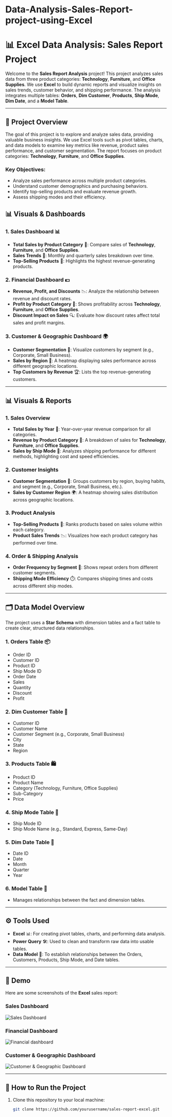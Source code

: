 # Data-Analysis-Sales-Report-project-using-Excel
# 📊 Excel Data Analysis: Sales Report Project


Welcome to the **Sales Report Analysis** project! This project analyzes sales data from three product categories: **Technology**, **Furniture**, and **Office Supplies**. We use **Excel** to build dynamic reports and visualize insights on sales trends, customer behavior, and shipping performance. The analysis integrates multiple tables: **Orders**, **Dim Customer**, **Products**, **Ship Mode**, **Dim Date**, and a **Model Table**.

---

## 📝 Project Overview

The goal of this project is to explore and analyze sales data, providing valuable business insights. We use Excel tools such as pivot tables, charts, and data models to examine key metrics like revenue, product sales performance, and customer segmentation. The report focuses on product categories: **Technology**, **Furniture**, and **Office Supplies**.

### Key Objectives:
- Analyze sales performance across multiple product categories.
- Understand customer demographics and purchasing behaviors.
- Identify top-selling products and evaluate revenue growth.
- Assess shipping modes and their efficiency.
## 📊 Visuals & Dashboards

### 1. **Sales Dashboard** 📊
- **Total Sales by Product Category** 💼: Compare sales of **Technology**, **Furniture**, and **Office Supplies**.
- **Sales Trends** 📅: Monthly and quarterly sales breakdown over time.
- **Top-Selling Products** 🥇: Highlights the highest revenue-generating products.

### 2. **Financial Dashboard** 💵
- **Revenue, Profit, and Discounts** 📉: Analyze the relationship between revenue and discount rates.
- **Profit by Product Category** 💼: Shows profitability across **Technology**, **Furniture**, and **Office Supplies**.
- **Discount Impact on Sales** 🔍: Evaluate how discount rates affect total sales and profit margins.

### 3. **Customer & Geographic Dashboard** 🌍
- **Customer Segmentation** 👥: Visualize customers by segment (e.g., Corporate, Small Business).
- **Sales by Region** 📍: A heatmap displaying sales performance across different geographic locations.
- **Top Customers by Revenue** 🏆: Lists the top revenue-generating customers.
---

## 📊 Visuals & Reports

### 1. **Sales Overview**
- **Total Sales by Year** 📅: Year-over-year revenue comparison for all categories.
- **Revenue by Product Category** 💼: A breakdown of sales for **Technology**, **Furniture**, and **Office Supplies**.
- **Sales by Ship Mode** 🚚: Analyzes shipping performance for different methods, highlighting cost and speed efficiencies.

### 2. **Customer Insights**
- **Customer Segmentation** 👥: Groups customers by region, buying habits, and segment (e.g., Corporate, Small Business, etc.).
- **Sales by Customer Region** 🌍: A heatmap showing sales distribution across geographic locations.
  
### 3. **Product Analysis**
- **Top-Selling Products** 🥇: Ranks products based on sales volume within each category.
- **Product Sales Trends** 📉: Visualizes how each product category has performed over time.

### 4. **Order & Shipping Analysis**
- **Order Frequency by Segment** 🔄: Shows repeat orders from different customer segments.
- **Shipping Mode Efficiency** ⏱️: Compares shipping times and costs across different ship modes.

---

## 🗂️ Data Model Overview

The project uses a **Star Schema** with dimension tables and a fact table to create clear, structured data relationships.

### **1. Orders Table** 📦
- Order ID
- Customer ID
- Product ID
- Ship Mode ID
- Order Date
- Sales
- Quantity
- Discount
- Profit

### **2. Dim Customer Table** 👥
- Customer ID
- Customer Name
- Customer Segment (e.g., Corporate, Small Business)
- City
- State
- Region

### **3. Products Table** 🛍️
- Product ID
- Product Name
- Category (Technology, Furniture, Office Supplies)
- Sub-Category
- Price

### **4. Ship Mode Table** 🚚
- Ship Mode ID
- Ship Mode Name (e.g., Standard, Express, Same-Day)

### **5. Dim Date Table** 📅
- Date ID
- Date
- Month
- Quarter
- Year

### **6. Model Table** 🔗
- Manages relationships between the fact and dimension tables.

---

## ⚙️ Tools Used

- **Excel** 📊: For creating pivot tables, charts, and performing data analysis.
- **Power Query** 🛠️: Used to clean and transform raw data into usable tables.
- **Data Model** 🔗: To establish relationships between the Orders, Customers, Products, Ship Mode, and Date tables.
  
---

## 📸 Demo

Here are some screenshots of the **Excel** sales report:

### Sales Dashboard
![Sales Dashboard](https://your-image-link.png)


### Financial Dashboard
![Financial dashboard](https://financial_dashboard.png)


### Customer & Geographic Dashboard
![Customer & Geographic Dashboard](https://your-image-link.png)

---

## 🚀 How to Run the Project

1. Clone this repository to your local machine:
   ```bash
   git clone https://github.com/yourusername/sales-report-excel.git
